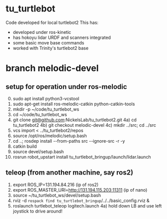 # tu_turtlebot
Code developed for local turtlebot2
This has:
* developed under ros-kinetic
* has hokoyu lidar URDF and scanners integrated
* some basic move base commands
* worked with Trinity's turtlebot2 base

# branch melodic-devel
## setup for operation under ros-melodic
0) sudo apt install python3-vcstool
1) sudo apt-get install ros-melodic-catkin python-catkin-tools 
2) mkdir -p ~/code/tu_turtlebot_ws
3) cd ~/code/tu_turtlebot_ws
4) git clone git@github.com:NickelsLab/tu_turtlebot2.git
4a) cd tu_turtlebot2
4b) git checkout melodic-devel
4c) mkdir ../src; cd ../src
5) vcs import < ../tu_turtlebot2/repos
6) source /opt/ros/melodic/setup.bash
7) cd ..; rosdep install --from-paths src --ignore-src -r -y
8) catkin build
9) source devel/setup.bash
10) rosrun robot_upstart install tu_turtlebot_bringup/launch/lidar.launch 

## teleop (from another machine, say ros2)
1) export ROS_IP=131.194.84.216 (ip of ros2)
2) export ROS_MASTER_URI=http://131.194.115.203:11311 (ip of nano)
3) source ~/tu_turtlebot_ws/devel/setup.bash
3) rviz -d `rospack find tu_turtlebot_bringup`/../../basic_config.rviz &
4) roslaunch turtlebot_teleop logitech.launch
4a) hold down LB and use left joystick to drive around!

